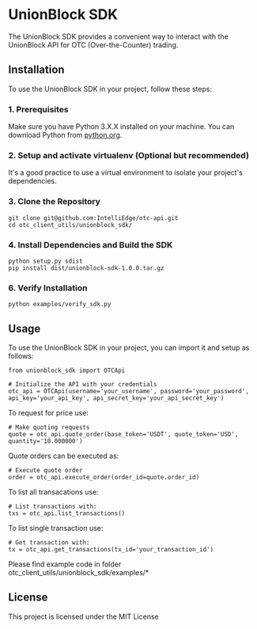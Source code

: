 # UnionBlock SDK

The UnionBlock SDK provides a convenient way to interact with the UnionBlock API for OTC (Over-the-Counter) trading.

## Installation

To use the UnionBlock SDK in your project, follow these steps:

### 1. Prerequisites

Make sure you have Python 3.X.X installed on your machine. You can download Python from [python.org](https://www.python.org/).

### 2. Setup and activate virtualenv (Optional but recommended)

It's a good practice to use a virtual environment to isolate your project's dependencies. 

### 3. Clone the Repository

```
git clone git@github.com:IntelliEdge/otc-api.git
cd otc_client_utils/unionblock_sdk/
```

### 4. Install Dependencies and Build the SDK

```
python setup.py sdist
pip install dist/unionblock-sdk-1.0.0.tar.gz
```

### 6. Verify Installation

```
python examples/verify_sdk.py
```

## Usage

To use the UnionBlock SDK in your project, you can import it and setup as follows:

```
from unionblock_sdk import OTCApi

# Initialize the API with your credentials
otc_api = OTCApi(username='your_username', password='your_password', api_key='your_api_key', api_secret_key='your_api_secret_key')
```


To request for price use:

```
# Make quoting requests
quote = otc_api.quote_order(base_token='USDT', quote_token='USD', quantity='10.000000')
```


Quote orders can be executed as:

```
# Execute quote order
order = otc_api.execute_order(order_id=quote.order_id)
```


To list all transacations use:

```
# List transactions with:
txs = otc_api.list_transactions()
```


To list single transaction use:

```
# Get transaction with:
tx = otc_api.get_transactions(tx_id='your_transaction_id')
```

Please find example code in folder otc_client_utils/unionblock_sdk/examples/*

## License

This project is licensed under the MIT License


